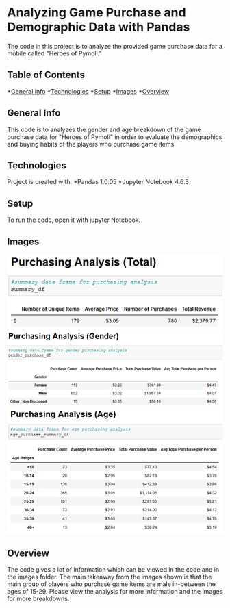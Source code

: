 # Analyzing Game Purchase and Demographic Data with Pandas

The code in this project is to analyze the provided game purchase data for a mobile called "Heroes of Pymoli."

## Table of Contents 
*[General info](#General-info)
*[Technologies](#technologies)
*[Setup](#setup)
*[Images](#images)
*[Overview](#overview)

## General Info
This code is to analyzes the gender and age breakdown of the game purchase data for "Heroes of Pymoli" in order to evaluate the demographics and buying habits of the players who purchase game items. 

## Technologies
Project is created with:
*Pandas 1.0.05
*Jupyter Notebook 4.6.3

## Setup
To run the code, open it with jupyter Notebook.

## Images

![image](/HeroesOfPymoli/Images/2_Purchashing_Analysis_Total.png)
![image](/HeroesOfPymoli/Images/4_Gender_Purchashing_Analysis.png)
![image](/HeroesOfPymoli/Images/6_Age_Purchashing_Analysis.png)

## Overview
The code gives a lot of information which can be viewed in the code and in the images folder. The main takeaway from the images shown is that the main group of players who purchase game items are male in-between the ages of 15-29. Please view the analysis for more information and the images for more breakdowns. 
